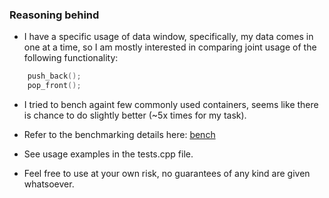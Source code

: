 ### Reasoning behind
- I have a specific usage of data window, specifically, my data comes in one at a time, so I am mostly interested in comparing joint usage of the following functionality:
```cpp 
    push_back();
    pop_front();
```

- I tried to bench againt few commonly used containers, seems like there is chance to do slightly better (~5x times for my task). 
- Refer to the benchmarking details here: [bench](https://github.com/andreysolovyev381/circular_buffer_bench)
- See usage examples in the tests.cpp file.

- Feel free to use at your own risk, no guarantees of any kind are given whatsoever. 